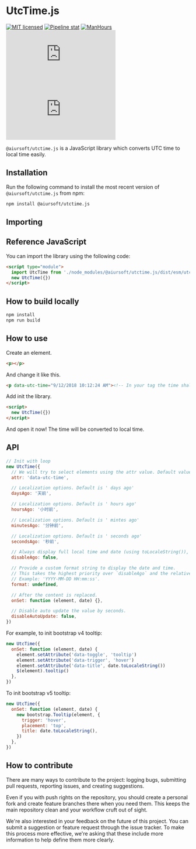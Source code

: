 # UtcTime.js

[![MIT licensed](https://img.shields.io/badge/license-MIT-blue.svg)](https://gitlab.aiursoft.com/aiursoft/utctime.js/-/blob/master/LICENSE) [![Pipeline stat](https://gitlab.aiursoft.com/aiursoft/utctime.js/badges/master/pipeline.svg)](https://gitlab.aiursoft.com/aiursoft/utctime.js/-/pipelines) [![ManHours](https://manhours.aiursoft.com/r/gitlab.aiursoft.com/aiursoft/utctime.js.svg)](https://gitlab.aiursoft.com/aiursoft/utctime.js/-/commits/master?ref_type=heads) [![npm](https://img.shields.io/npm/v/@aiursoft/utctime.js?color=blue)](https://www.npmjs.com/package/@aiursoft/utctime.js) [![npm](https://img.shields.io/npm/dm/@aiursoft/utctime.js)](https://www.npmjs.com/package/@aiursoft/utctime.js)

`@aiursoft/utctime.js` is a JavaScript library which converts UTC time to local time easily.

## Installation

Run the following command to install the most recent version of `@aiursoft/utctime.js` from npm:

```sh
npm install @aiursoft/utctime.js
```

## Importing

## Reference JavaScript

You can import the library using the following code:

```html
<script type="module">
  import UtcTime from './node_modules/@aiursoft/utctime.js/dist/esm/utctime.js'
  new UtcTime({})
</script>
```

## How to build locally

```bash
npm install
npm run build
```

## How to use

Create an element.

```html
<p></p>
```

And change it like this.

```html
<p data-utc-time="9/12/2018 10:12:24 AM"><!-- In your tag the time shall be an UTC time --></p>
```

Add init the library.

```html
<script>
  new UtcTime({})
</script>
```

And open it now! The time will be converted to local time.

## API

```javascript
// Init with loop
new UtcTime({
  // We will try to select elements using the attr value. Default value is 'data-utc-time'.
  attr: 'data-utc-time',

  // Localization options. Default is ' days ago'
  daysAgo: '天前',

  // Localization options. Default is ' hours ago'
  hoursAgo: '小时前',

  // Localization options. Default is ' mintes ago'
  minutesAgo: '分钟前',

  // Localization options. Default is ' seconds ago'
  secondsAgo: '秒前',

  // Always display full local time and date (using toLocaleString()), not `some time` ago.
  disableAgo: false,

  // Provide a custom format string to display the date and time.
  // This takes the highest priority over `disableAgo` and the relative time logic.
  // Example: 'YYYY-MM-DD HH:mm:ss'.
  format: undefined,

  // After the content is replaced.
  onSet: function (element, date) {},

  // Disable auto update the value by seconds.
  disableAutoUpdate: false,
})
```

For example, to init bootstrap v4 tooltip:

```javascript
new UtcTime({
  onSet: function (element, date) {
    element.setAttribute('data-toggle', 'tooltip')
    element.setAttribute('data-trigger', 'hover')
    element.setAttribute('data-title', date.toLocaleString())
    $(element).tooltip()
  },
})
```

To init bootstrap v5 tooltip:

```javascript
new UtcTime({
  onSet: function (element, date) {
    new bootstrap.Tooltip(element, {
      trigger: 'hover',
      placement: 'top',
      title: date.toLocaleString(),
    })
  },
})
```

## How to contribute

There are many ways to contribute to the project: logging bugs, submitting pull requests, reporting issues, and creating suggestions.

Even if you with push rights on the repository, you should create a personal fork and create feature branches there when you need them. This keeps the main repository clean and your workflow cruft out of sight.

We're also interested in your feedback on the future of this project. You can submit a suggestion or feature request through the issue tracker. To make this process more effective, we're asking that these include more information to help define them more clearly.
